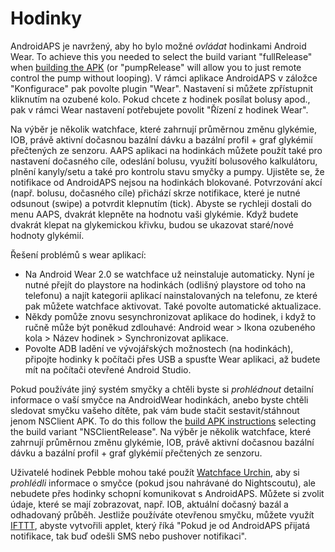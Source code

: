 # Hodinky

AndroidAPS je navržený, aby ho bylo možné *ovládat* hodinkami Android Wear. To achieve this you needed to select the build variant "fullRelease" when [building the APK](../Installing-AndroidAPS/Building-APK.md) (or "pumpRelease" will allow you to just remote control the pump without looping). V rámci aplikace AndroidAPS v záložce "Konfigurace" pak povolte plugin "Wear". Nastavení si můžete zpřístupnit kliknutím na ozubené kolo. Pokud chcete z hodinek posílat bolusy apod., pak v rámci Wear nastavení potřebujete povolit "Řízení z hodinek Wear".

Na výběr je několik watchface, které zahrnují průměrnou změnu glykémie, IOB, právě aktivní dočasnou bazální dávku a bazální profil + graf glykémií přečtených ze senzoru. AAPS aplikaci na hodinkách můžete použít také pro nastavení dočasného cíle, odeslání bolusu, využití bolusového kalkulátoru, plnění kanyly/setu a také pro kontrolu stavu smyčky a pumpy. Ujistěte se, že notifikace od AndroidAPS nejsou na hodinkách blokované. Potvrzování akcí (např. bolusu, dočasného cíle) přichází skrze notifikace, které je nutné odsunout (swipe) a potvrdit klepnutím (tick). Abyste se rychleji dostali do menu AAPS, dvakrát klepněte na hodnotu vaši glykémie. Když budete dvakrát klepat na glykemickou křivku, budou se ukazovat staré/nové hodnoty glykémií.

Řešení problémů s wear aplikací:

* Na Android Wear 2.0 se watchface už neinstaluje automaticky. Nyní je nutné přejít do playstore na hodinkách (odlišný playstore od toho na telefonu) a najít kategorii aplikací nainstalovaných na telefonu, ze které pak můžete watchface aktivovat. Také povolte automatické aktualizace. 
* Někdy pomůže znovu sesynchronizovat aplikace do hodinek, i když to ručně může být poněkud zdlouhavé: Android wear > Ikona ozubeného kola > Název hodinek > Synchronizovat aplikace.
* Povolte ADB ladění ve vývojářských možnostech (na hodinkách), připojte hodinky k počítači přes USB a spusťte Wear aplikaci, až budete mít na počítači otevřené Android Studio.

Pokud používáte jiný systém smyčky a chtěli byste si *prohlédnout* detailní informace o vaší smyčce na AndroidWear hodinkách, anebo byste chtěli sledovat smyčku vašeho dítěte, pak vám bude stačit sestavit/stáhnout jenom NSClient APK. To do this follow the [build APK instructions](../Installing-AndroidAPS/Building-APK.md) selecting the build variant "NSClientRelease". Na výběr je několik watchface, které zahrnují průměrnou změnu glykémie, IOB, právě aktivní dočasnou bazální dávku a bazální profil + graf glykémií přečtených ze senzoru.

Uživatelé hodinek Pebble mohou také použít [Watchface Urchin](https://github.com/mddub/urchin-cgm), aby si *prohlédli* informace o smyčce (pokud jsou nahrávané do Nightscoutu), ale nebudete přes hodinky schopní komunikovat s AndroidAPS. Můžete si zvolit údaje, které se mají zobrazovat, např. IOB, aktuální dočasný bazál a odhadovaný průběh. Jestliže používáte otevřenou smyčku, můžete využít [IFTTT](https://ifttt.com/), abyste vytvořili applet, který říká "Pokud je od AndroidAPS přijatá notifikace, tak buď odešli SMS nebo pushover notifikaci".